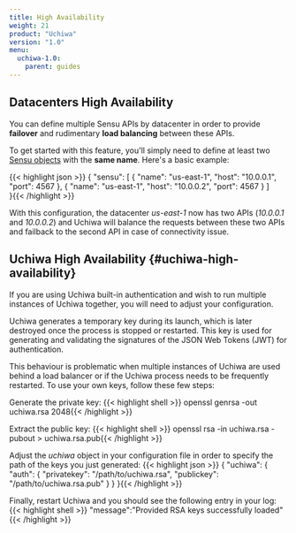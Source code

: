 ```yaml
---
title: High Availability
weight: 21
product: "Uchiwa"
version: "1.0"
menu:
  uchiwa-1.0:
    parent: guides
---
```


## Datacenters High Availability
You can define multiple Sensu APIs by datacenter in order to provide **failover**
and rudimentary **load balancing** between these APIs.

To get started with this feature, you'll simply need to define at least two
[Sensu objects][1]
 with the **same name**. Here's a basic example:

{{< highlight json >}}
{
  "sensu": [
    {
      "name": "us-east-1",
      "host": "10.0.0.1",
      "port": 4567
    },
    {
      "name": "us-east-1",
      "host": "10.0.0.2",
      "port": 4567
    }
  ]  
}{{< /highlight >}}

With this configuration, the datacenter *us-east-1* now has two APIs (*10.0.0.1* and *10.0.0.2*) and Uchiwa will balance the requests between these two APIs and failback to the second API in case of connectivity issue.



## Uchiwa High Availability {#uchiwa-high-availability}
If you are using Uchiwa built-in authentication and wish to run multiple
instances of Uchiwa together, you will need to adjust your configuration.

Uchiwa generates a temporary key during its launch, which is later destroyed once the process is stopped or restarted. This key is used for generating and validating the signatures of the JSON Web Tokens (JWT) for authentication.

This behaviour is problematic when multiple instances of Uchiwa are used behind a load balancer or if the Uchiwa process needs to be frequently restarted. To use your own keys, follow these few steps:

Generate the private key:
{{< highlight shell >}}
openssl genrsa -out uchiwa.rsa 2048{{< /highlight >}}

Extract the public key:
{{< highlight shell >}}
openssl rsa -in uchiwa.rsa -pubout > uchiwa.rsa.pub{{< /highlight >}}

Adjust the *uchiwa* object in your configuration file in order to specify the path of the keys you just generated:
{{< highlight json >}}
{
  "uchiwa": {
    "auth": {
      "privatekey": "/path/to/uchiwa.rsa",
      "publickey": "/path/to/uchiwa.rsa.pub"
    }
  }
}{{< /highlight >}}

Finally, restart Uchiwa and you should see the following entry in your log:
{{< highlight shell >}}
"message":"Provided RSA keys successfully loaded"
{{< /highlight >}}

[1]:  ../../getting-started/configuration/#datacenters-configuration-sensu